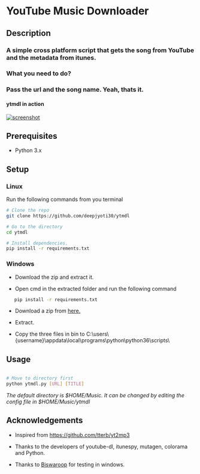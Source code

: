 # YouTube Music Downloader

## Description

### A simple cross platform script that gets the song from YouTube and the metadata from itunes.

### What you need to do?

### Pass the url and the song name. Yeah, thats it.

#### ytmdl in action

[![screenshot](https://i.imgur.com/YnaVTLU.png)](https://i.imgur.com/YnaVTLU.png)

## Prerequisites

 * Python 3.x

## Setup

### Linux

Run the following commands from you terminal  

```sh
# Clone the repo
git clone https://github.com/deepjyoti30/ytmdl

# Go to the directory
cd ytmdl

# Install dependencies.
pip install -r requirements.txt
```

### Windows


 * Download the zip and extract it.

 * Open cmd in the extracted folder and run the following command

 ```sh
    pip install -r requirements.txt
```

 * Download a zip from <a href = https://ffmpeg.zeranoe.com/>here.</a>

 * Extract.

 * Copy the three files in bin to C:\users\\{username}\appdata\local\programs\python\python36\scripts\


## Usage

```sh

# Move to directory first
python ytmdl.py [URL] [TITLE]

```

_The default directory is $HOME/Music. It can be changed by editing the config file in $HOME/Music/ytmdl_

## Acknowledgements

 * Inspired from <a href = https://github.com/tterb/yt2mp3>https://github.com/tterb/yt2mp3</a>

 * Thanks to the developers of youtube-dl, itunespy, mutagen, colorama and Python.

 * Thanks to <a href = https://github.com/biswaroop1547>Biswaroop</a> for testing in windows.
